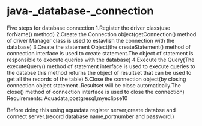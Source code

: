 # java-_database-_connection
Five steps for database connection
1.Register the driver class(use forName() method)
2.Create the Connection object(getConnection() method of driver Manager class is used to estavlish the connection with the database)
3.Create the statement Object(the createStatement() method of connection interface is used to create statement.The object of statement is responsible to execute queries with the database)
4.Execute the Query(The executeQuery() method of statement interface is used to execute queries to the databse this method returns the object of resultset that can be used to get all the records of the table)
5.Close the connection object(by closing connection object statement .Resultset will be close automatically.The close() method of connection interface is used to close the connection)
Requirements: Aquadata,postgresql,myeclipse10

Before doing this using aquadata register server,create databse and connect server.(record database name,portnumber and password.)

